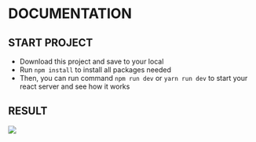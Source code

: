 # DOCUMENTATION

## START PROJECT

- Download this project and save to your local 
- Run `npm install` to install all packages needed
- Then, you can run command `npm run dev` or `yarn run dev` to start your react server and see how it works

## RESULT

<div style="display: flex">
<img src="https://i.postimg.cc/vBQ2fMq5/Screen-Shot-2022-10-01-at-18-23-57.png" />
</div>



